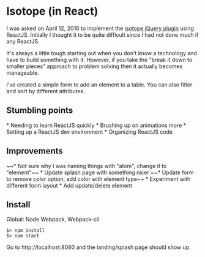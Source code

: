 <h1>Isotope (in React)</h1>
<p>
I was asked on April 12, 2016 to implement the <a href="http://isotope.metafizzy.co/">isotope jQuery plugin</a> using ReactJS.
Initially I thought it to be quite difficult since I had not done much if any ReactJS.

It's always a little tough starting out when you don't know a technology and have to build something with it. However, if you take the "break it down to smaller pieces" approach to problem solving then it actually becomes manageable.


I've created a simple form to add an element to a table. You can also filter and sort by different attributes.
</p>

<h2>Stumbling points</h2>
* Needing to learn ReactJS quickly
* Brushing up on animations more
* Setting up a ReactJS dev environment
* Organizing ReactJS code

<h2>Improvements</h2>
~~* Not sure why I was naming things with "atom", change it to "element"~~
* Update splash page with something nicer
~~* Update form to remove color option, add color with element type~~
* Experiment with different form layout
* Add update/delete element

<h2>Install</h2>
Global:
Node
Webpack, Webpack-cli

```
$> npm install
$> npm start
```

Go to http://localhost:8080 and the landing/splash page should show up.